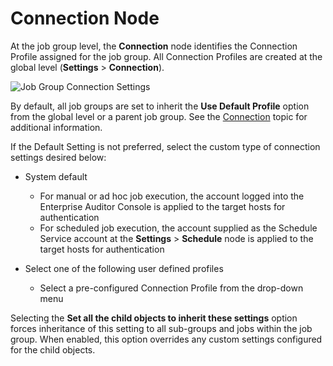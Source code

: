 # Connection Node

At the job group level, the **Connection** node identifies the Connection Profile assigned for the
job group. All Connection Profiles are created at the global level (**Settings** > **Connection**).

![Job Group Connection Settings](/img/versioned_docs/activitymonitor_7.1/activitymonitor/admin/monitoredhosts/add/connection.webp)

By default, all job groups are set to inherit the **Use Default Profile** option from the global
level or a parent job group. See the
[Connection](/docs/accessanalyzer/11.6/accessanalyzer/admin/settings/connection/overview.md)
topic for additional information.

If the Default Setting is not preferred, select the custom type of connection settings desired
below:

- System default

    - For manual or ad hoc job execution, the account logged into the Enterprise Auditor Console is
      applied to the target hosts for authentication
    - For scheduled job execution, the account supplied as the Schedule Service account at the
      **Settings** > **Schedule** node is applied to the target hosts for authentication

- Select one of the following user defined profiles

    - Select a pre-configured Connection Profile from the drop-down menu

Selecting the **Set all the child objects to inherit these settings** option forces inheritance of
this setting to all sub-groups and jobs within the job group. When enabled, this option overrides
any custom settings configured for the child objects.
